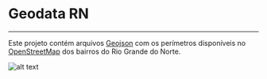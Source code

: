 # Geodata RN 

------

Este projeto contém arquivos [Geojson](http://geojson.org/) com os perímetros disponíveis no [OpenStreetMap](https://nominatim.openstreetmap.org/ui/search.html)
dos bairros do Rio Grande do Norte.

![alt text](https://github.com/AbraaoAndrade/geodata-rn/tree/main/web_scraping/natal_suburbs.jpeg)